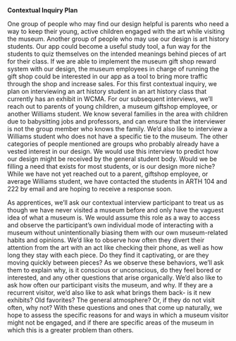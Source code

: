 
**Contextual Inquiry Plan**

One group of people who may find our design helpful is parents who need a way to keep their young, active children engaged 
with the art while visiting the museum. Another group of people who may use our design is art history students. Our app could 
become a useful study tool, a fun way for the students to quiz themselves on the intended meanings behind pieces of art for 
their class. If we are able to implement the museum gift shop reward system with our design, the museum employees in charge of 
running the gift shop could be interested in our app as a tool to bring more traffic through the shop and increase sales. 
For this first contextual inquiry, we plan on interviewing an art history student in an art history class that currently has 
an exhibit in WCMA.  For our subsequent interviews, we’ll reach out to parents of young children, a museum giftshop employee, 
or another Williams student. We know several families in the area with children due to babysitting jobs and professors, and 
can ensure that the interviewer is not the group member who knows the family. We’d also like to interview a Williams student 
who does not have a specific tie to the museum. The other categories of people mentioned are groups who probably already have 
a vested interest in our design. We would use this interview to predict how our design might be received by the general student body. Would we be filling a need that exists for most students, or is our design more niche? While we have not yet reached out to a parent, giftshop employee, or average Williams student, we have contacted the students in ARTH 104 and 222 by email and are hoping to receive a response soon.
	
	
As apprentices, we’ll ask our contextual interview participant to treat us as though we have never visited a museum before and only have the vaguest idea of what a museum is. We would assume this role as a way to access and observe the 
participant’s own individual mode of interacting with a museum without unintentionally biasing them with our own 
museum-related habits and opinions. We’d like to observe how often they divert their attention from the art with an act 
like checking their phone, as well as how long they stay with each piece. Do they find it captivating, or are they moving 
quickly between pieces? As we observe these behaviors, we’ll ask them to explain why, is it conscious or unconscious, do 
they feel bored or interested, and any other questions that arise organically. We’d also like to ask how often our 
participant visits the museum, and why. If they are a recurrent visitor, we’d also like to ask what brings them back- 
is it new exhibits? Old favorites? The general atmosphere? Or, if they do not visit often, why not? With these questions and 
ones that come up naturally, we hope to assess the specific reasons for and ways in which a museum visitor might not be
engaged, and if there are specific areas of the museum in which this is a greater problem than others.
